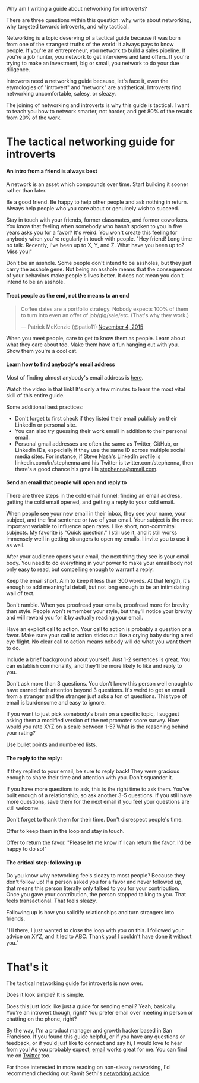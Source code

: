 Why am I writing a guide about networking for introverts?

There are three questions within this question: why write about networking, why targeted towards introverts, and why tactical.

Networking is a topic deserving of a tactical guide because it was born from one of the strangest truths of the world: it always pays to know people. If you're an entrepreneur, you network to build a sales pipeline. If you're a job hunter, you network to get interviews and land offers. If you're trying to make an investment, big or small, you network to do your due diligence.

Introverts need a networking guide because, let's face it, even the etymologies of "introvert" and "network" are antithetical. Introverts find networking uncomfortable, salesy, or sleazy.

The joining of networking and introverts is why this guide is tactical. I want to teach you how to network smarter, not harder, and get 80% of the results from 20% of the work.

# The tactical networking guide for introverts

#### An intro from a friend is always best

A network is an asset which compounds over time. Start building it sooner rather than later.

Be a good friend. Be happy to help other people and ask nothing in return. Always help people who you care about or genuinely wish to succeed.

Stay in touch with your friends, former classmates, and former coworkers. You know that feeling when somebody who hasn't spoken to you in five years asks you for a favor? It's weird. You won't create this feeling for anybody when you're regularly in touch with people. "Hey friend! Long time no talk. Recently, I've been up to X, Y, and Z. What have you been up to? Miss you!"

Don't be an asshole. Some people don't intend to be assholes, but they just carry the asshole gene. Not being an asshole means that the consequences of your behaviors make people's lives better. It does not mean you don't intend to be an asshole.

#### Treat people as the end, not the means to an end

<blockquote class="twitter-tweet" data-lang="en"><p lang="en" dir="ltr">Coffee dates are a portfolio strategy. Nobody expects 100% of them to turn into even an offer of job/gig/sale/etc. (That&#39;s why they work.)</p>&mdash; Patrick McKenzie (@patio11) <a href="https://twitter.com/patio11/status/661999838117031937">November 4, 2015</a></blockquote>
<script async src="//platform.twitter.com/widgets.js" charset="utf-8"></script>

When you meet people, care to get to know them as people. Learn about what they care about too. Make them have a fun hanging out with you. Show them you're a cool cat.

#### Learn how to find anybody's email address

Most of finding almost anybody's email address is [here](https://www.distilled.net/blog/miscellaneous/find-almost-anybodys-email-address/).

Watch the video in that link! It's only a few minutes to learn the most vital skill of this entire guide.

Some additional best practices:

- Don't forget to first check if they listed their email publicly on their LinkedIn or personal site.
- You can also try guessing their work email in addition to their personal email.
- Personal gmail addresses are often the same as Twitter, GitHub, or LinkedIn IDs, especially if they use the same ID across multiple social media sites. For instance, if Steve Nash's LinkedIn profile is linkedin.com/in/stephenna and his Twitter is twitter.com/stephenna, then there's a good chance his gmail is stephenna@gmail.com.

#### Send an email that people will open and reply to

There are three steps in the cold email funnel: finding an email address, getting the cold email opened, and getting a reply to your cold email.

When people see your new email in their inbox, they see your name, your subject, and the first sentence or two of your email. Your subject is the most important variable to influence open rates. I like short, non-committal subjects. My favorite is "Quick question." I still use it, and it still works immensely well in getting strangers to open my emails. I invite you to use it as well.

After your audience opens your email, the next thing they see is your email body. You need to do everything in your power to make your email body not only easy to read, but compelling enough to warrant a reply.

Keep the email short. Aim to keep it less than 300 words. At that length, it's enough to add meaningful detail, but not long enough to be an intimidating wall of text.

Don't ramble. When you proofread your emails, proofread more for brevity than style. People won't remember your style, but they'll notice your brevity and will reward you for it by actually reading your email.

Have an explicit call to action. Your call to action is probably a question or a favor. Make sure your call to action sticks out like a crying baby during a red eye flight. No clear call to action means nobody will do what you want them to do.

Include a brief background about yourself. Just 1-2 sentences is great. You can establish commonality, and they'll be more likely to like and reply to you.

Don't ask more than 3 questions. You don't know this person well enough to have earned their attention beyond 3 questions. It's weird to get an email from a stranger and the stranger just asks a ton of questions. This type of email is burdensome and easy to ignore.

If you want to just pick somebody's brain on a specific topic, I suggest asking them a modified version of the net promoter score survey. How would you rate XYZ on a scale between 1-5? What is the reasoning behind your rating?

Use bullet points and numbered lists.

#### The reply to the reply:

If they replied to your email, be sure to reply back! They were gracious enough to share their time and attention with you. Don't squander it.

If you have more questions to ask, this is the right time to ask them. You've built enough of a relationship, so ask another 3-5 questions. If you still have more questions, save them for the next email if you feel your questions are still welcome.

Don't forget to thank them for their time. Don't disrespect people's time.

Offer to keep them in the loop and stay in touch.

Offer to return the favor. "Please let me know if I can return the favor. I'd be happy to do so!"

#### The critical step: following up

Do you know why networking feels sleazy to most people? Because they don't follow up! If a person asked you for a favor and never followed up, that means this person literally only talked to you for your contribution. Once you gave your contribution, the person stopped talking to you. That feels transactional. That feels sleazy.

Following up is how you solidify relationships and turn strangers into friends.

"Hi there, I just wanted to close the loop with you on this. I followed your advice on XYZ, and it led to ABC. Thank you! I couldn't have done it without you."

# That's it

The tactical networking guide for introverts is now over.

Does it look simple? It is simple.

Does this just look like just a guide for sending email? Yeah, basically. You're an introvert though, right? You prefer email over meeting in person or chatting on the phone, right?

By the way, I'm a product manager and growth hacker based in San Francisco. If you found this guide helpful, or if you have any questions or feedback, or if you'd just like to connect and say hi, I would love to hear from you! As you probably expect, [email](mailto:dillonforrest@gmail.com) works great for me. You can find me on [Twitter](https://twitter.com/dillonforrest) too.

For those interested in more reading on non-sleazy networking, I'd recommend checking out Ramit Sethi's [networking advice](http://www.iwillteachyoutoberich.com/blog/ramits-definitive-guide-to-building-your-network-with-scripts/).
